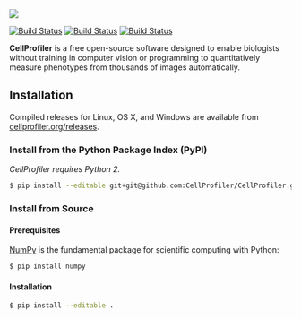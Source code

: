 <img src="http://i.imgur.com/WMFG0fo.png">

[![Build Status](https://img.shields.io/travis/CellProfiler/CellProfiler/master.svg)](https://travis-ci.org/CellProfiler/CellProfiler) [![Build Status](https://img.shields.io/pypi/v/cellprofiler.svg)](https://pypi.python.org/pypi/cellprofiler) [![Build Status](https://img.shields.io/pypi/dm/cellprofiler.svg)](https://pypi.python.org/pypi/cellprofiler)

**CellProfiler** is a free open-source software designed to enable biologists without training in computer vision or programming to quantitatively measure phenotypes from thousands of images automatically.

## Installation

Compiled releases for Linux, OS X, and Windows are available from [cellprofiler.org/releases](http://cellprofiler.org/releases/).

### Install from the Python Package Index (PyPI)

*CellProfiler requires Python 2.*

```sh
$ pip install --editable git+git@github.com:CellProfiler/CellProfiler.git#egg=cellprofiler
```

### Install from Source

####  Prerequisites

[NumPy](http://www.numpy.org/) is the fundamental package for scientific computing with Python:

```sh
$ pip install numpy
```

#### Installation

```sh
$ pip install --editable .
```
